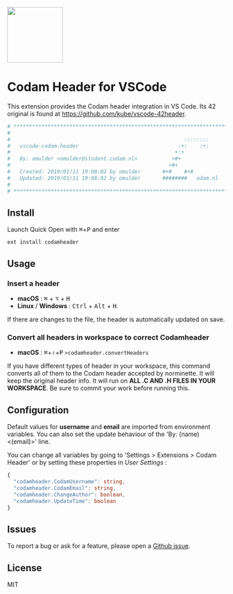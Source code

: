 <img
  src="https://raw.githubusercontent.com/codam-coding-college/vscode-codam-header/master/codam.png"
  width=128>

# Codam Header for VSCode

This extension provides the Codam header integration in VS Code. Its 42 original is found at https://github.com/kube/vscode-42header.

```bash
# ************************************************************************** #
#                                                                            #
#                                                        ::::::::            #
#   vscode-codam-header                                :+:    :+:            #
#                                                     +:+                    #
#   By: omulder <omulder@student.codam.nl>           +#+                     #
#                                                   +#+                      #
#   Created: 2019/01/11 19:08:02 by omulder       #+#    #+#                 #
#   Updated: 2019/01/11 19:08:02 by omulder       ########   odam.nl         #
#                                                                            #
# ************************************************************************** #
```

## Install

Launch Quick Open with <kbd>⌘</kbd>+<kbd>P</kbd> and enter
```
ext install codamheader
```

## Usage

### Insert a header
 - **macOS** : <kbd>⌘</kbd> + <kbd>⌥</kbd> + <kbd>H</kbd>
 - **Linux** / **Windows** : <kbd>Ctrl</kbd> + <kbd>Alt</kbd> + <kbd>H</kbd>.

If there are changes to the file, the header is automatically updated on save.

### Convert all headers in workspace to correct Codamheader
- **macOS** : <kbd>⌘</kbd>+<kbd>⇧</kbd>+<kbd>P</kbd> `>codamheader.convertHeaders`

If you have different types of header in your workspace, this command converts
all of them to the Codam header accepted by norminette. It will keep the original
header info. It will run on **ALL .C AND .H FILES IN YOUR WORKSPACE**. Be sure to commit your work before running this.

## Configuration

Default values for **username** and **email** are imported from environment variables.
You can also set the update behaviour of the 'By: (name) <(email)>' line.

You can change all variables by going to 'Settings > Extensions > Codam Header' or by setting these properties in *User Settings* :

```ts
{
  "codamheader.CodamUsername": string,
  "codamheader.CodamEmail": string,
  "codamheader.ChangeAuthor": boolean,
  "codamheader.UpdateTime": boolean
}
```

## Issues

To report a bug or ask for a feature, please open a [Github issue](https://github.com/codam-coding-college/vscode-codam-header/issues).


## License

MIT
